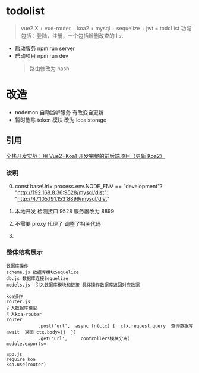 # todolist

> vue2.X + vue-router + koa2 + mysql + sequelize + jwt = todoList
> 功能包括：登陆，注册，一个包括增删改查的 list

- 启动服务 npm run server
- 启动项目 npm run dev
  > 路由修改为 hash

# 改造

- nodemon 自动监听服务 有改变自更新
- 暂时删除 token 模块 改为 localstorage

## 引用

[全栈开发实战：用 Vue2+Koa1 开发完整的前后端项目（更新 Koa2）](https://molunerfinn.com/Vue+Koa/)

### 说明

0. const baseUrl= process.env.NODE_ENV == "development"? "http://192.168.8.36:9528/mysql/dist": "http://47.105.191.153:8899/mysql/dist"

1. 本地开发 检测接口 9528 服务器改为 8899
1. 不需要 proxy 代理了 调整了相关代码
1.

### 整体结构展示

```
数据库操作
scheme.js 数据库模块Sequelize
db.js 数据库连接Sequelize
models.js  引入数据库模块和链接 具体操作数据库返回对应数据

koa操作
router.js
引入数据库模型
引入koa-router
router
            .post('url',  async fn(ctx) {  ctx.request.query  查询数据库 await  返回 ctx.body={}  })
            .get('url',     controllers模块分离)
module.exports=

app.js
require koa
koa.use(router)
```
